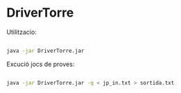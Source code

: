 # DriverTorre

Utilitzacio:

```sh

java -jar DriverTorre.jar

```

Excució jocs de proves:

```sh

java -jar DriverTorre.jar -q < jp_in.txt > sortida.txt

```

